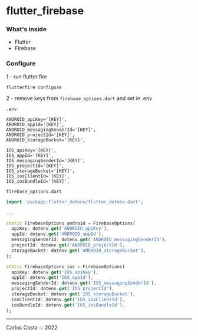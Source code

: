 # flutter_firebase

### What's inside

- Flutter
- Firebase

### Configure

1 - run flutter fire

```
flutterfire configure
```

2 - remove keys from `firebase_options.dart` and set in .env


`.env`

```
ANDROID_apiKey='[KEY]',
ANDROID_appId='[KEY]',
ANDROID_messagingSenderId='[KEY]',
ANDROID_projectId='[KEY]',
ANDROID_storageBucket='[KEY]',

IOS_apiKey='[KEY]',
IOS_appId='[KEY]',
IOS_messagingSenderId='[KEY]',
IOS_projectId='[KEY]',
IOS_storageBucket='[KEY]',
IOS_iosClientId='[KEY]',
IOS_iosBundleId='[KEY]',
```

`firebase_options.dart`


```dart
import 'package:flutter_dotenv/flutter_dotenv.dart';

...

static FirebaseOptions android = FirebaseOptions(
  apiKey: dotenv.get('ANDROID_apiKey'),
  appId: dotenv.get('ANDROID_appId'),
  messagingSenderId: dotenv.get('ANDROID_messagingSenderId'),
  projectId: dotenv.get('ANDROID_projectId'),
  storageBucket: dotenv.get('ANDROID_storageBucket'),
);

static FirebaseOptions ios = FirebaseOptions(
  apiKey: dotenv.get('IOS_apiKey'),
  appId: dotenv.get('IOS_appId'),
  messagingSenderId: dotenv.get('IOS_messagingSenderId'),
  projectId: dotenv.get('IOS_projectId'),
  storageBucket: dotenv.get('IOS_storageBucket'),
  iosClientId: dotenv.get('IOS_iosClientId'),
  iosBundleId: dotenv.get('IOS_iosBundleId'),
);
```

---
Carlos Costa 💥 2022
